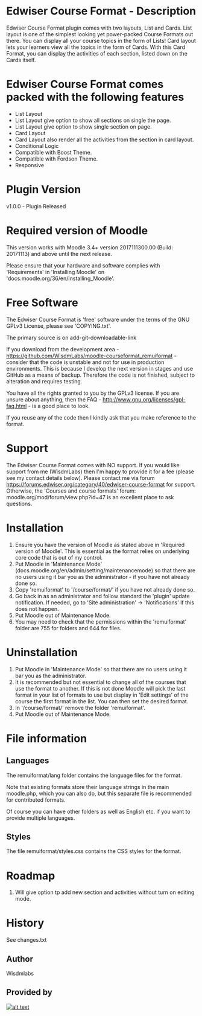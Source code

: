 Edwiser Course Format - Description
===========================
Edwiser Course Format plugin comes with two layouts, List and Cards.
List layout is one of the simplest looking yet power-packed Course Formats out there. You can display all your course topics in the form of Lists!
Card layout lets your learners view all the topics in the form of Cards. With this Card Format, you can display the activities of each section, listed down on the Cards itself.

Edwiser Course Format comes packed with the following features
====================================================================
* List Layout
* List Layout give option to show all sections on single the page.
* List Layout give option to show single section on page.
* Card Layout
* Card Layout also render all the activities from the section in card layout.
* Conditional Logic
* Compatible with Boost Theme.
* Compatible with Fordson Theme.
* Responsive

Plugin Version
==============
v1.0.0 - Plugin Released

Required version of Moodle
==========================
This version works with Moodle 3.4+ version 2017111300.00 (Build: 20171113) and above until the next release.

Please ensure that your hardware and software complies with 'Requirements' in 'Installing Moodle' on
'docs.moodle.org/36/en/Installing_Moodle'.

Free Software
=============
The Edwiser Course Format is 'free' software under the terms of the GNU GPLv3 License, please see 'COPYING.txt'.

The primary source is on add-git-downloadable-link

If you download from the development area - https://github.com/WisdmLabs/moodle-courseformat_remuiformat - consider that
the code is unstable and not for use in production environments.  This is because I develop the next version in stages
and use GitHub as a means of backup.  Therefore the code is not finished, subject to alteration and requires testing.

You have all the rights granted to you by the GPLv3 license.  If you are unsure about anything, then the
FAQ - http://www.gnu.org/licenses/gpl-faq.html - is a good place to look.

If you reuse any of the code then I kindly ask that you make reference to the format.

Support
=======
The Edwiser Course Format comes with NO support.  If you would like support from me (WisdmLabs) then I'm happy to provide it
for a fee (please see my contact details below). Please contact me via forum https://forums.edwiser.org/category/40/edwiser-course-format for support. Otherwise, the 'Courses and course formats' forum: moodle.org/mod/forum/view.php?id=47 is an excellent place to ask questions.

Installation
============
1. Ensure you have the version of Moodle as stated above in 'Required version of Moodle'.  This is essential as the
   format relies on underlying core code that is out of my control.
2. Put Moodle in 'Maintenance Mode' (docs.moodle.org/en/admin/setting/maintenancemode) so that there are no
   users using it bar you as the administrator - if you have not already done so.
3. Copy 'remuiformat' to '/course/format/' if you have not already done so.
4. Go back in as an administrator and follow standard the 'plugin' update notification.  If needed, go to
   'Site administration' -> 'Notifications' if this does not happen.
5. Put Moodle out of Maintenance Mode.
6. You may need to check that the permissions within the 'remuiformat' folder are 755 for folders and 644 for files.

Uninstallation
==============
1. Put Moodle in 'Maintenance Mode' so that there are no users using it bar you as the administrator.
2. It is recommended but not essential to change all of the courses that use the format to another.  If this is
   not done Moodle will pick the last format in your list of formats to use but display in 'Edit settings' of the
   course the first format in the list.  You can then set the desired format.
3. In '/course/format/' remove the folder 'remuiformat'.
4. Put Moodle out of Maintenance Mode.

File information
================

Languages
---------
The remuiformat/lang folder contains the language files for the format.

Note that existing formats store their language strings in the main
moodle.php, which you can also do, but this separate file is recommended
for contributed formats.

Of course you can have other folders as well as English etc. if you want to
provide multiple languages.

Styles
------
The file remuiformat/styles.css contains the CSS styles for the format.

Roadmap
=============
1. Will give option tp add new section and activities without turn on editing mode.

History
=======
See changes.txt

Author
------
Wisdmlabs

Provided by
-----------

[![alt text](https://git.wisdmlabs.net/edwiser/remuiformat/raw/dev/images/readme-img.png)](https://edwiser.org)
